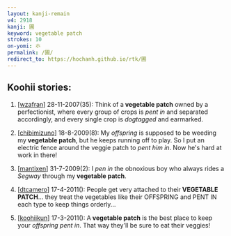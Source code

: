 ```yaml
---
layout: kanji-remain
v4: 2918
kanji: 圃
keyword: vegetable patch
strokes: 10
on-yomi: ホ
permalink: /圃/
redirect_to: https://hochanh.github.io/rtk/圃
---
```


## Koohii stories: 

1) [<a href="http://kanji.koohii.com/profile/wzafran">wzafran</a>] 28-11-2007(35): Think of a<strong> vegetable patch</strong> owned by a perfectionist, where every group of crops is <em>pent in</em> and separated accordingly, and every single crop is <em>dogtagged</em> and earmarked.

2) [<a href="http://kanji.koohii.com/profile/chibimizuno">chibimizuno</a>] 18-8-2009(8): My <em>offspring</em> is supposed to be weeding my<strong> vegetable patch</strong>, but he keeps running off to play. So I put an electric fence around the veggie patch to <em>pent him in</em>. Now he&#039;s hard at work in there!

3) [<a href="http://kanji.koohii.com/profile/mantixen">mantixen</a>] 31-7-2009(2): I <em>pen in</em> the obnoxious boy who always rides a <em>Segway</em> through my<strong> vegetable patch</strong>.

4) [<a href="http://kanji.koohii.com/profile/dtcamero">dtcamero</a>] 17-4-2011(): People get very attached to their<strong> VEGETABLE PATCH</strong>... they treat the vegetables like their OFFSPRING and PENT IN each type to keep things orderly...

5) [<a href="http://kanji.koohii.com/profile/koohiikun">koohiikun</a>] 17-3-2011(): A<strong> vegetable patch</strong> is the best place to keep your <em>offspring pent in</em>. That way they&#039;ll be sure to eat their veggies!

